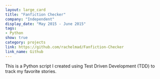 ```yaml
---
layout: large_card
title: "Fanfiction Checker"
company: "Independent"
display_date: "May 2015 - June 2015"
tags: 
- Python
show: true
category: projects
link: https://github.com/rachelmad/Fanfiction-Checker
link_name: Github
---
```


This is a Python script I created using Test Driven Development (TDD) to track my favorite stories.